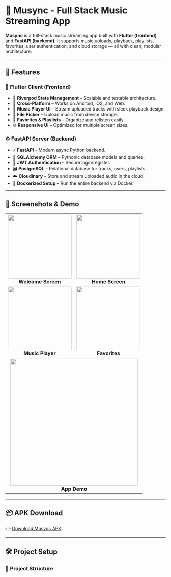 # 🎵 Musync - Full Stack Music Streaming App

**Musync** is a full-stack music streaming app built with **Flutter (frontend)** and **FastAPI (backend)**. It supports music uploads, playback, playlists, favorites, user authentication, and cloud storage — all with clean, modular architecture.

---

## 🚀 Features

### 📱 Flutter Client (Frontend)
- 🧭 **Riverpod State Management** – Scalable and testable architecture.
- 📱 **Cross-Platform** – Works on Android, iOS, and Web.
- 🎵 **Music Player UI** – Stream uploaded tracks with sleek playback design.
- 📂 **File Picker** – Upload music from device storage.
- 💚 **Favorites & Playlists** – Organize and relisten easily.
- 🌐 **Responsive UI** – Optimized for multiple screen sizes.

### ⚙️ FastAPI Server (Backend)
- ⚡ **FastAPI** – Modern async Python backend.
- 🧠 **SQLAlchemy ORM** – Pythonic database models and queries.
- 🔐 **JWT Authentication** – Secure login/register.
- 🗃️ **PostgreSQL** – Relational database for tracks, users, playlists.
- ☁️ **Cloudinary** – Store and stream uploaded audio in the cloud.
- 🐳 **Dockerized Setup** – Run the entire backend via Docker.

---

## 📸 Screenshots & Demo

<table>
  <tr>
    <td align="center">
      <img src="./screenshots/welcome_screen.jpg" width="200"/><br/><b>Welcome Screen</b>
    </td>
    <td align="center">
      <img src="./screenshots/home_screen.jpg" width="200"/><br/><b>Home Screen</b>
    </td>
  </tr>
  <tr>
    <td align="center">
      <img src="./screenshots/music_player.jpg" width="200"/><br/><b>Music Player</b>
    </td>
    <td align="center">
      <img src="./screenshots/favorites.jpg" width="200"/><br/><b>Favorites</b>
    </td>
  </tr>
  <tr>
    <td colspan="2" align="center">
      <img src="./screenshots/demo.gif" width="400"/><br/><b>App Demo</b>
    </td>
  </tr>
</table>

---

## 📦 APK Download

👉 [Download Musync APK](https://drive.google.com/your-musync-apk-link)

---

## 🛠️ Project Setup

### 📁 Project Structure
